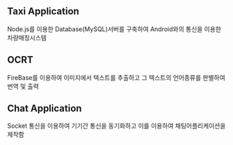 ## Taxi Application

Node.js를 이용한 Database(MySQL)서버를 구축하여 Android와의 통신을 이용한 차량매칭시스템


## OCRT

FireBase를 이용하여 이미지에서 텍스트를 추출하고 그 텍스트의 언어종류를 판별하여 번역 및 출력

## Chat Application

Socket 통신을 이용하여 기기간 통신을 동기화하고 이를 이용하여 채팅어플리케이션을 제작함
